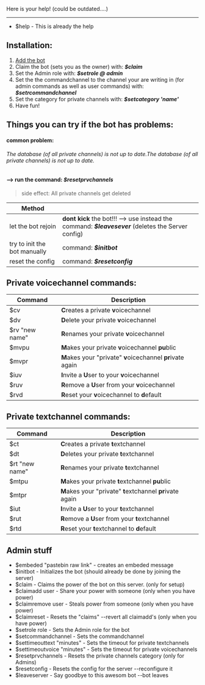 Here is your help!
(could be outdated....)

------------


- $help - This is already the help

Installation:
------------
1. [Add the bot](https://discordapp.com/api/oauth2/authorize?client_id=640587565329678337&permissions=8&scope=bot "Add the bot")
2. Claim the bot (sets you as the owner) with: ***$claim***
3. Set the Admin role with: ***$setrole @ admin***
4. Set the the commandchannel to the channel your are writing in (for admin commands as well as user commands) with: ***$setrcommandchannel*** 
5. Set the category for private channels with: ***$setcategory 'name'*** 
6. Have fun!

Things  you can try if the bot has problems:
------------
#### common problem:
###### The database (of all private channels) is not up to date.The database (of all private channels) is not up to date.
#### --> run the command: ***$resetprvchannels***
> side effect: 
All private channels get deleted

| Method  |   |
| ------------ | ------------ |
| let the bot rejoin | **dont kick** the bot!!! --> use instead the command: ***$leavesever*** (deletes the Server config) |
| try to init the bot manually | command: ***$initbot***    |
| reset the config | command: ***$resetconfig***    |




Private voicechannel commands:
------------
| Command  | Description  |
| ------------ | ------------ |
| $cv  | **C**reates a private **v**oicechannel  |
| $dv |**D**elete your private **v**oicechannel   |
| $rv "new name"   |**R**enames your private **v**oicechannel |
| $mvpu  | **M**akes your private **v**oicechannel **pu**blic  |
|  $mvpr | **M**akes your "private"  **v**oicechannel **pr**ivate again  |
|  $iuv  | **I**nvite a **U**ser to your **v**oicechannel  |
|  $ruv | **R**emove a **U**ser from your **v**oicechannel   |
| $rvd  | **R**eset your **v**oicechannel to **d**efault  |


Private textchannel commands:
------------
| Command  | Description  |
| ------------ | ------------ |
| $ct  | **C**reates a private **t**extchannel  |
| $dt |**D**eletes your private **t**extchannel   |
| $rt "new name"   |**R**enames your private **t**extchannel |
| $mtpu  | **M**akes your private **t**extchannel **pu**blic  |
|  $mtpr | **M**akes your "private"  **t**extchannel **pr**ivate again  |
|  $iut  | **I**nvite a **U**ser to your **t**extchannel  |
|  $rut | **R**emove a **U**ser from your **t**extchannel   |
| $rtd  | **R**eset your **t**extchannel to **d**efault  |


Admin stuff
------------
- $embeded "pastebin raw link" - creates an embeded message
- $initbot - Initializes the bot (should already be done by joining the server)
- $claim - Claims the power of the bot on this server. (only for setup)
- $claimadd user - Share your power with someone (only when you have power)
- $claimremove user - Steals power from someone (only when you have power)
- $claimreset - Resets the "claims" --revert all claimadd's (only when you have power)
- $setrole role - Sets the Admin role for the bot
- $setcommandchannel - Sets the commandchannel
- $settimeouttext "minutes" - Sets the timeout for private textchannels
- $settimeoutvoice "minutes" - Sets the timeout for private voicechannels
- $resetprvchannels - Resets the private channels category (only for Admins)
- $resetconfig - Resets the config for the server --reconfigure it
- $leaveserver - Say goodbye to this awesom bot --bot leaves 
